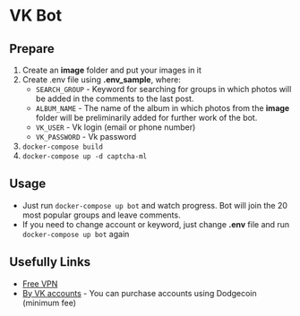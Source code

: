 # VK Bot

## Prepare

1. Create an **image** folder and put your images in it
2. Create .env file using **.env_sample**, where:
   * `SEARCH_GROUP` - Keyword for searching for groups in which photos will be added in the comments to the last post.
   * `ALBUM_NAME` - The name of the album in which photos from the **image** folder will be preliminarily added for further work of the bot.
   * `VK_USER` - Vk login (email or phone number)
   * `VK_PASSWORD` - Vk password
3. `docker-compose build`
4. `docker-compose up -d captcha-ml`

## Usage
* Just run `docker-compose up bot` and watch progress. Bot will join the 20 most popular groups and leave comments.
* If you need to change account or keyword, just change **.env** file and run `docker-compose up bot` again

## Usefully Links
* [Free VPN](https://clearvpn.com/apps/#download)
* [By VK accounts](https://darkstore.su/) - You can purchase accounts using Dodgecoin (minimum fee)
